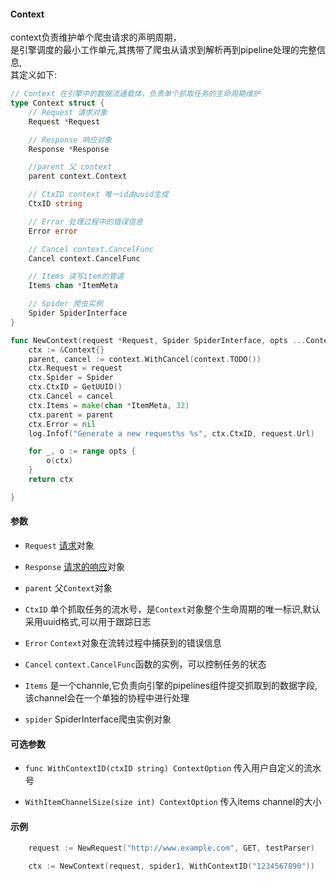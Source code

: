 #### Context

context负责维护单个爬虫请求的声明周期，  
是引擎调度的最小工作单元,其携带了爬虫从请求到解析再到pipeline处理的完整信息,  
其定义如下:
```go
// Context 在引擎中的数据流通载体，负责单个抓取任务的生命周期维护
type Context struct {
	// Request 请求对象
	Request *Request

	// Response 响应对象
	Response *Response

	//parent 父 context
	parent context.Context

	// CtxID context 唯一id由uuid生成
	CtxID string

	// Error 处理过程中的错误信息
	Error error

	// Cancel context.CancelFunc
	Cancel context.CancelFunc

	// Items 读写item的管道
	Items chan *ItemMeta

	// Spider 爬虫实例
	Spider SpiderInterface
}

func NewContext(request *Request, Spider SpiderInterface, opts ...ContextOption) *Context {
	ctx := &Context{}
	parent, cancel := context.WithCancel(context.TODO())
	ctx.Request = request
	ctx.Spider = Spider
	ctx.CtxID = GetUUID()
	ctx.Cancel = cancel
	ctx.Items = make(chan *ItemMeta, 32)
	ctx.parent = parent
	ctx.Error = nil
	log.Infof("Generate a new request%s %s", ctx.CtxID, request.Url)

	for _, o := range opts {
		o(ctx)
	}
	return ctx

}
```

#### 参数  

- `Request` [请求](request.md)对象

- `Response` [请求的响应](response.md)对象

- `parent` 父`Context`对象

- `CtxID` 单个抓取任务的流水号，是`Context`对象整个生命周期的唯一标识,默认采用uuid格式,可以用于跟踪日志  

- `Error` `Context`对象在流转过程中捕获到的错误信息  

- `Cancel` `context.CancelFunc`函数的实例，可以控制任务的状态  

- `Items` 是一个channle,它负责向引擎的pipelines组件提交抓取到的数据字段,该channel会在一个单独的协程中进行处理  

- `spider` SpiderInterface爬虫实例对象  

#### 可选参数

- ```func WithContextID(ctxID string) ContextOption``` 传入用户自定义的流水号  

- ```WithItemChannelSize(size int) ContextOption``` 传入items channel的大小  

#### 示例
```go
	request := NewRequest("http://www.example.com", GET, testParser)

	ctx := NewContext(request, spider1, WithContextID("1234567890"))
```

